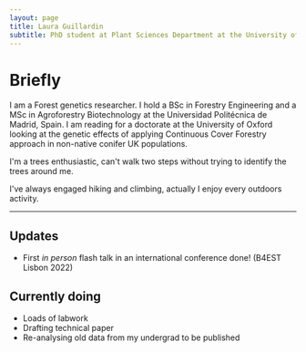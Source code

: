 ```yaml
---
layout: page
title: Laura Guillardin
subtitle: PhD student at Plant Sciences Department at the University of Oxford
---
```

# **Briefly**

I am a Forest genetics researcher. I hold a BSc in Forestry Engineering and a MSc in Agroforestry Biotechnology at the Universidad Politécnica de Madrid, Spain. I am reading for a doctorate at the University of Oxford looking at the genetic effects of applying Continuous Cover Forestry approach in non-native conifer UK populations.
 
 I'm a trees enthusiastic, can't walk two steps without trying to identify the trees around me.
 
 I've always engaged hiking and climbing, actually I enjoy every outdoors activity.
 
---

## **Updates**

- First _in person_ flash talk in an international conference done! (B4EST Lisbon 2022)

## **Currently doing**

- Loads of labwork
- Drafting technical paper
- Re-analysing old data from my undergrad to be published


